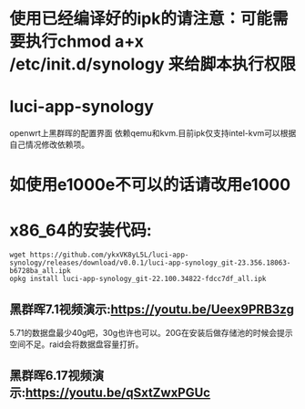 # 使用已经编译好的ipk的请注意：可能需要执行chmod a+x /etc/init.d/synology 来给脚本执行权限
# luci-app-synology
openwrt上黑群晖的配置界面
依赖qemu和kvm.目前ipk仅支持intel-kvm可以根据自己情况修改依赖项。

# 如使用e1000e不可以的话请改用e1000


# x86_64的安装代码:
```
wget https://github.com/ykxVK8yL5L/luci-app-synology/releases/download/v0.0.1/luci-app-synology_git-23.356.18063-b6728ba_all.ipk
opkg install luci-app-synology_git-22.100.34822-fdcc7df_all.ipk
```
## 黑群晖7.1视频演示:<https://youtu.be/Ueex9PRB3zg>   
5.71的数据盘最少40g吧，30g也许也可以。20G在安装后做存储池的时候会提示空间不足。raid会将数据盘容量打折。
## 黑群晖6.17视频演示:<https://youtu.be/qSxtZwxPGUc>
